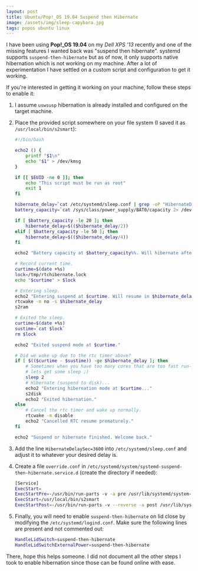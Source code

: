 ```yaml
---
layout: post
title: Ubuntu/Pop!_OS 19.04 Suspend then Hibernate
image: /assets/img/sleep-capybara.jpg
tags: popos ubuntu linux
---
```


I have been using **Pop!_OS 19.04** on my *Dell XPS '13* recently and one of the missing features I wanted back was "suspend then hibernate". systemd supports `suspend-then-hibernate` but as of now, it only supports native hibernation which is not working on my machine. After a lot of experimentation I have settled on a custom script and configuration to get it working.


If you're interested in getting it working on your machine, follow these steps to enable it:
1. I assume `uswsusp` hibernation is already installed and configured on the target machine.

2. Place the provided script somewhere on your file system (I saved it as `/usr/local/bin/s2smart`):

   ```bash
   #!/bin/bash
   
   echo2 () {
       printf "$1\n"
       echo "$1" > /dev/kmsg
   }
   
   if [[ $EUID -ne 0 ]]; then
       echo "This script must be run as root" 
       exit 1
   fi
   
   hibernate_delay=`cat /etc/systemd/sleep.conf | grep -oP "HibernateDelaySec=\K(\d+)" 2> /dev/null || echo 3600`
   battery_capacity=`cat /sys/class/power_supply/BAT0/capacity 2> /dev/null || echo 0`
   
   if [ $battery_capacity -le 20 ]; then
       hibernate_delay=$(($hibernate_delay/2))
   elif [ $battery_capacity -le 50 ]; then
       hibernate_delay=$(($hibernate_delay/4))
   fi
   
   echo2 "Battery capacity at $battery_capacity%%. Will hibernate after $hibernate_delay seconds."
   
   # Record current time.
   curtime=$(date +%s)
   lock=/tmp/rtchibernate.lock
   echo "$curtime" > $lock
   
   # Entering sleep.
   echo2 "Entering suspend at $curtime. Will resume in $hibernate_delay seconds."
   rtcwake -m no -s $hibernate_delay
   s2ram
   
   # Exited the sleep.
   curtime=$(date +%s)
   sustime=`cat $lock`
   rm $lock
   
   echo2 "Exited suspend mode at $curtime."
   
   # Did we wake up due to the rtc timer above?
   if [ $(($curtime - $sustime)) -ge $hibernate_delay ]; then
       # Sometimes when you have too many cores that are too fast run-parts do mess things up.
       # lets get some sleep ;)
       sleep 2
       # Hibernate (suspend to disk)...
       echo2 "Entering hibernation mode at $curtime..."
       s2disk
       echo2 "Exited hibernation."
   else
       # Cancel the rtc timer and wake up normally.
       rtcwake -m disable
       echo2 "Cancelled RTC resume prematurely."
   fi
   
   echo2 "Suspend or hibernate finished. Welcome back."
   ```

3. Add the line `HibernateDelaySec=3600` into `/etc/systemd/sleep.conf` and adjust it to whatever your desired delay is.

4. Create a file `override.conf` in `/etc/systemd/system/systemd-suspend-then-hibernate.service.d` (create the directory if needed):

   ```bash
   [Service]
   ExecStart=
   ExecStartPre=-/usr/bin/run-parts -v -a pre /usr/lib/systemd/system-sleep
   ExecStart=/usr/local/bin/s2smart
   ExecStartPost=-/usr/bin/run-parts -v --reverse -a post /usr/lib/systemd/system-sleep
   ```
5. Finally, you will need to enable `suspend-then-hibernate` on lid close by modifying the `/etc/systemd/logind.conf`. Make sure the following lines are present and not commented out:

   ```bash
   HandleLidSwitch=suspend-then-hibernate
   HandleLidSwitchExternalPower=suspend-then-hibernate
   ```

   

There, hope this helps someone. I did not document all the other steps I took to enable hibernation since those can be found online with ease.